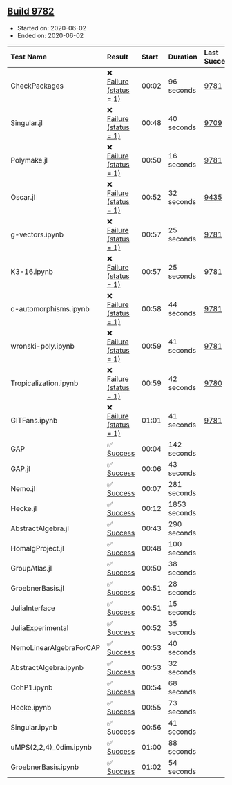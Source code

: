 ## [Build 9782](https://oscarci.mathematik.uni-kl.de/job/oscar/9782/)

* Started on: 2020-06-02
* Ended on: 2020-06-02

| Test Name    | Result | Start | Duration | Last Success | First Failure |
|:-------------|:-------|:------|:---------|:-------------|:--------------|
| CheckPackages | ❌ [Failure (status = 1)](https://oscarci.mathematik.uni-kl.de/job/oscar/9782/artifact/logs/build-9782/CheckPackages.log) | 00:02 | 96 seconds | [9781](https://oscarci.mathematik.uni-kl.de/job/oscar/9781/) | [9782](https://oscarci.mathematik.uni-kl.de/job/oscar/9782/) |
| Singular.jl | ❌ [Failure (status = 1)](https://oscarci.mathematik.uni-kl.de/job/oscar/9782/artifact/logs/build-9782/Singular.jl.log) | 00:48 | 40 seconds | [9709](https://oscarci.mathematik.uni-kl.de/job/oscar/9709/) | [9710](https://oscarci.mathematik.uni-kl.de/job/oscar/9710/) |
| Polymake.jl | ❌ [Failure (status = 1)](https://oscarci.mathematik.uni-kl.de/job/oscar/9782/artifact/logs/build-9782/Polymake.jl.log) | 00:50 | 16 seconds | [9781](https://oscarci.mathematik.uni-kl.de/job/oscar/9781/) | [9782](https://oscarci.mathematik.uni-kl.de/job/oscar/9782/) |
| Oscar.jl | ❌ [Failure (status = 1)](https://oscarci.mathematik.uni-kl.de/job/oscar/9782/artifact/logs/build-9782/Oscar.jl.log) | 00:52 | 32 seconds | [9435](https://oscarci.mathematik.uni-kl.de/job/oscar/9435/) | [9436](https://oscarci.mathematik.uni-kl.de/job/oscar/9436/) |
| g-vectors.ipynb | ❌ [Failure (status = 1)](https://oscarci.mathematik.uni-kl.de/job/oscar/9782/artifact/logs/build-9782/g-vectors.ipynb.log) | 00:57 | 25 seconds | [9781](https://oscarci.mathematik.uni-kl.de/job/oscar/9781/) | [9782](https://oscarci.mathematik.uni-kl.de/job/oscar/9782/) |
| K3-16.ipynb | ❌ [Failure (status = 1)](https://oscarci.mathematik.uni-kl.de/job/oscar/9782/artifact/logs/build-9782/K3-16.ipynb.log) | 00:57 | 25 seconds | [9781](https://oscarci.mathematik.uni-kl.de/job/oscar/9781/) | [9782](https://oscarci.mathematik.uni-kl.de/job/oscar/9782/) |
| c-automorphisms.ipynb | ❌ [Failure (status = 1)](https://oscarci.mathematik.uni-kl.de/job/oscar/9782/artifact/logs/build-9782/c-automorphisms.ipynb.log) | 00:58 | 44 seconds | [9781](https://oscarci.mathematik.uni-kl.de/job/oscar/9781/) | [9782](https://oscarci.mathematik.uni-kl.de/job/oscar/9782/) |
| wronski-poly.ipynb | ❌ [Failure (status = 1)](https://oscarci.mathematik.uni-kl.de/job/oscar/9782/artifact/logs/build-9782/wronski-poly.ipynb.log) | 00:59 | 41 seconds | [9781](https://oscarci.mathematik.uni-kl.de/job/oscar/9781/) | [9782](https://oscarci.mathematik.uni-kl.de/job/oscar/9782/) |
| Tropicalization.ipynb | ❌ [Failure (status = 1)](https://oscarci.mathematik.uni-kl.de/job/oscar/9782/artifact/logs/build-9782/Tropicalization.ipynb.log) | 00:59 | 42 seconds | [9780](https://oscarci.mathematik.uni-kl.de/job/oscar/9780/) | [9781](https://oscarci.mathematik.uni-kl.de/job/oscar/9781/) |
| GITFans.ipynb | ❌ [Failure (status = 1)](https://oscarci.mathematik.uni-kl.de/job/oscar/9782/artifact/logs/build-9782/GITFans.ipynb.log) | 01:01 | 41 seconds | [9781](https://oscarci.mathematik.uni-kl.de/job/oscar/9781/) | [9782](https://oscarci.mathematik.uni-kl.de/job/oscar/9782/) |
| GAP | ✅ [Success](https://oscarci.mathematik.uni-kl.de/job/oscar/9782/artifact/logs/build-9782/GAP.log) | 00:04 | 142 seconds |  |  |
| GAP.jl | ✅ [Success](https://oscarci.mathematik.uni-kl.de/job/oscar/9782/artifact/logs/build-9782/GAP.jl.log) | 00:06 | 43 seconds |  |  |
| Nemo.jl | ✅ [Success](https://oscarci.mathematik.uni-kl.de/job/oscar/9782/artifact/logs/build-9782/Nemo.jl.log) | 00:07 | 281 seconds |  |  |
| Hecke.jl | ✅ [Success](https://oscarci.mathematik.uni-kl.de/job/oscar/9782/artifact/logs/build-9782/Hecke.jl.log) | 00:12 | 1853 seconds |  |  |
| AbstractAlgebra.jl | ✅ [Success](https://oscarci.mathematik.uni-kl.de/job/oscar/9782/artifact/logs/build-9782/AbstractAlgebra.jl.log) | 00:43 | 290 seconds |  |  |
| HomalgProject.jl | ✅ [Success](https://oscarci.mathematik.uni-kl.de/job/oscar/9782/artifact/logs/build-9782/HomalgProject.jl.log) | 00:48 | 100 seconds |  |  |
| GroupAtlas.jl | ✅ [Success](https://oscarci.mathematik.uni-kl.de/job/oscar/9782/artifact/logs/build-9782/GroupAtlas.jl.log) | 00:50 | 38 seconds |  |  |
| GroebnerBasis.jl | ✅ [Success](https://oscarci.mathematik.uni-kl.de/job/oscar/9782/artifact/logs/build-9782/GroebnerBasis.jl.log) | 00:51 | 28 seconds |  |  |
| JuliaInterface | ✅ [Success](https://oscarci.mathematik.uni-kl.de/job/oscar/9782/artifact/logs/build-9782/JuliaInterface.log) | 00:51 | 15 seconds |  |  |
| JuliaExperimental | ✅ [Success](https://oscarci.mathematik.uni-kl.de/job/oscar/9782/artifact/logs/build-9782/JuliaExperimental.log) | 00:52 | 35 seconds |  |  |
| NemoLinearAlgebraForCAP | ✅ [Success](https://oscarci.mathematik.uni-kl.de/job/oscar/9782/artifact/logs/build-9782/NemoLinearAlgebraForCAP.log) | 00:53 | 40 seconds |  |  |
| AbstractAlgebra.ipynb | ✅ [Success](https://oscarci.mathematik.uni-kl.de/job/oscar/9782/artifact/logs/build-9782/AbstractAlgebra.ipynb.log) | 00:53 | 32 seconds |  |  |
| CohP1.ipynb | ✅ [Success](https://oscarci.mathematik.uni-kl.de/job/oscar/9782/artifact/logs/build-9782/CohP1.ipynb.log) | 00:54 | 68 seconds |  |  |
| Hecke.ipynb | ✅ [Success](https://oscarci.mathematik.uni-kl.de/job/oscar/9782/artifact/logs/build-9782/Hecke.ipynb.log) | 00:55 | 73 seconds |  |  |
| Singular.ipynb | ✅ [Success](https://oscarci.mathematik.uni-kl.de/job/oscar/9782/artifact/logs/build-9782/Singular.ipynb.log) | 00:56 | 41 seconds |  |  |
| uMPS(2,2,4)_0dim.ipynb | ✅ [Success](https://oscarci.mathematik.uni-kl.de/job/oscar/9782/artifact/logs/build-9782/uMPS-2-2-4-_0dim.ipynb.log) | 01:00 | 88 seconds |  |  |
| GroebnerBasis.ipynb | ✅ [Success](https://oscarci.mathematik.uni-kl.de/job/oscar/9782/artifact/logs/build-9782/GroebnerBasis.ipynb.log) | 01:02 | 54 seconds |  |  |
